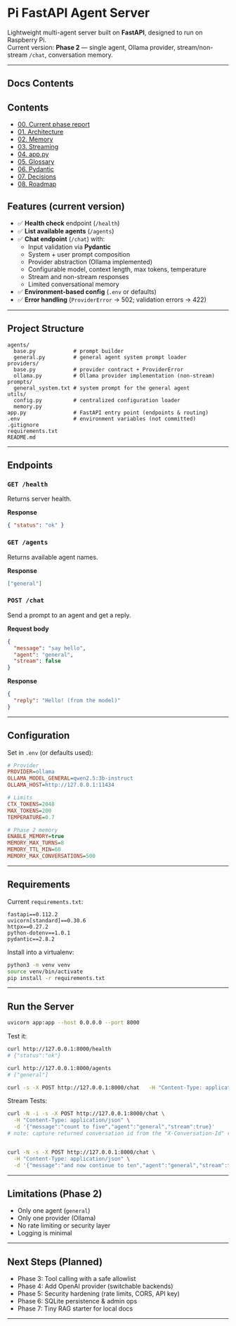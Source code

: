 # Pi FastAPI Agent Server

Lightweight multi-agent server built on **FastAPI**, designed to run on Raspberry Pi.  
Current version: **Phase 2** — single agent, Ollama provider, stream/non-stream `/chat`, conversation memory.

---

## Docs Contents

  ## Contents
  - [00. Current phase report](/docs/phase2_report.md)
  - [01. Architecture](/docs/architecture.md)
  - [02. Memory](/docs/short_memory.md)
  - [03. Streaming](/docs/streaming.md)
  - [04. app.py](/docs/app_py.md)
  - [05. Glossary](/docs/glossary.md)
  - [06. Pydantic](/docs/pydantic.md)
  - [07. Decisions](/docs/decisions.md)
  - [08. Roadmap](/docs/roadmap.md)





## Features (current version)

- ✅ **Health check** endpoint (`/health`)
- ✅ **List available agents** (`/agents`)
- ✅ **Chat endpoint** (`/chat`) with:
  - Input validation via **Pydantic**
  - System + user prompt composition
  - Provider abstraction (Ollama implemented)
  - Configurable model, context length, max tokens, temperature
  - Stream and non-stream responses
  - Limited conversational memory
- ✅ **Environment-based config** (`.env` or defaults)
- ✅ **Error handling** (`ProviderError` → 502; validation errors → 422)

---

## Project Structure

```
agents/
  base.py            # prompt builder
  general.py         # general agent system prompt loader
providers/
  base.py            # provider contract + ProviderError
  ollama.py          # Ollama provider implementation (non-stream)
prompts/
  general_system.txt # system prompt for the general agent
utils/
  config.py          # centralized configuration loader
  memory.py
app.py               # FastAPI entry point (endpoints & routing)
.env                 # environment variables (not committed)
.gitignore
requirements.txt
README.md
```

---

## Endpoints

### `GET /health`

Returns server health.

**Response**
```json
{ "status": "ok" }
```

### `GET /agents`

Returns available agent names.

**Response**
```json
["general"]
```

### `POST /chat`

Send a prompt to an agent and get a reply.

**Request body**
```json
{
  "message": "say hello",
  "agent": "general",
  "stream": false
}
```

**Response**
```json
{
  "reply": "Hello! (from the model)"
}
```

---

## Configuration

Set in `.env` (or defaults used):

```ini
# Provider
PROVIDER=ollama
OLLAMA_MODEL_GENERAL=qwen2.5:3b-instruct
OLLAMA_HOST=http://127.0.0.1:11434

# Limits
CTX_TOKENS=2048
MAX_TOKENS=200
TEMPERATURE=0.7

# Phase 2 memory
ENABLE_MEMORY=true
MEMORY_MAX_TURNS=8
MEMORY_TTL_MIN=60
MEMORY_MAX_CONVERSATIONS=500
```

---

## Requirements

Current `requirements.txt`:

```
fastapi==0.112.2
uvicorn[standard]==0.30.6
httpx==0.27.2
python-dotenv==1.0.1
pydantic==2.8.2
```

Install into a virtualenv:

```bash
python3 -m venv venv
source venv/bin/activate
pip install -r requirements.txt
```

---

## Run the Server

```bash
uvicorn app:app --host 0.0.0.0 --port 8000
```

Test it:

```bash
curl http://127.0.0.1:8000/health
# {"status":"ok"}

curl http://127.0.0.1:8000/agents
# ["general"]

curl -s -X POST http://127.0.0.1:8000/chat   -H "Content-Type: application/json"   -d '{"message":"say hello","agent":"general","stream":false}'

```

Stream Tests:

```bash
curl -N -i -s -X POST http://127.0.0.1:8000/chat \
  -H "Content-Type: application/json" \
  -d '{"message":"count to five","agent":"general","stream":true}'
# note: capture returned conversation id from the "X-Conversation-Id" response header


curl -N -s -X POST http://127.0.0.1:8000/chat \
  -H "Content-Type: application/json" \
  -d '{"message":"and now continue to ten","agent":"general","stream":true,"conversation_id":"<from header>"}'
```


---

## Limitations (Phase 2)

- Only one agent (`general`)
- Only one provider (Ollama)
- No rate limiting or security layer
- Logging is minimal

---

## Next Steps (Planned)

- Phase 3: Tool calling with a safe allowlist
- Phase 4: Add OpenAI provider (switchable backends)
- Phase 5: Security hardening (rate limits, CORS, API key)
- Phase 6: SQLite persistence & admin ops
- Phase 7: Tiny RAG starter for local docs

---





